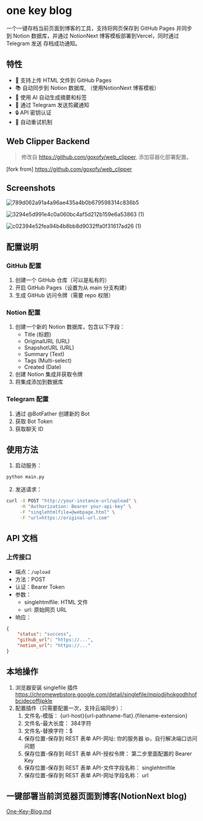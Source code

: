 # one key blog

一个一键存档当前页面到博客的工具，支持将网页保存到 GitHub Pages 并同步到 Notion 数据库，并通过 NotionNext 博客模板部署到Vercel，同时通过 Telegram 发送 存档成功通知。

## 特性

- 🚀 支持上传 HTML 文件到 GitHub Pages
- 📚 自动同步到 Notion 数据库, （使用NotionNext 博客模板）
- 🤖 使用 AI 自动生成摘要和标签
- 📱 通过 Telegram 发送剪藏通知
- 🔒 API 密钥认证
- 🔄 自动重试机制

## Web Clipper Backend  
> 修改自 https://github.com/goxofy/web_clipper, 添加容器化部署配置。

[fork from] https://github.com/goxofy/web_clipper



## Screenshots

![789d062a91a4a96ae435a4b0b679598314c836b5](https://github.com/user-attachments/assets/2dbdc209-f80c-46b5-964e-532f5484829f)

![3294e5d991e4c0a060bc4af5d212b159e6a53863 (1)](https://github.com/user-attachments/assets/ef89bf3a-3f7b-402c-b883-03c2cc66f170)

![c02394e52fea94b4b8bb8d9032ffa0f31617ad26 (1)](https://github.com/user-attachments/assets/772edbbf-54f3-466e-bf0f-caefe70a19e9)


## 配置说明

### GitHub 配置
1. 创建一个 GitHub 仓库（可以是私有的）
2. 开启 GitHub Pages（设置为从 main 分支构建）
3. 生成 GitHub 访问令牌（需要 repo 权限）

### Notion 配置
1. 创建一个新的 Notion 数据库，包含以下字段：
   - Title (标题)
   - OriginalURL (URL)
   - SnapshotURL (URL)
   - Summary (Text)
   - Tags (Multi-select)
   - Created (Date)
2. 创建 Notion 集成并获取令牌
3. 将集成添加到数据库

### Telegram 配置
1. 通过 @BotFather 创建新的 Bot
2. 获取 Bot Token
3. 获取聊天 ID

## 使用方法

1. 启动服务：

```bash
python main.py
```

2. 发送请求：

```bash
curl -X POST "http://your-instance-url/upload" \
     -H "Authorization: Bearer your-api-key" \
     -F "singlehtmlfile=@webpage.html" \
     -F "url=https://original-url.com"
```

## API 文档

### 上传接口

- 端点：`/upload`
- 方法：POST
- 认证：Bearer Token
- 参数：
  - singlehtmlfile: HTML 文件
  - url: 原始网页 URL
- 响应：
```json
{
    "status": "success",
    "github_url": "https://...",
    "notion_url": "https://..."
}
```

## 本地操作

1. 浏览器安装 singlefile 插件 https://chromewebstore.google.com/detail/singlefile/mpiodijhokgodhhofbcjdecpffjipkle
2. 配置插件（只需要配置一次，支持云端同步）： 
	1. 文件名-模版： {url-host}{url-pathname-flat}.{filename-extension}   
	2. 文件名-最大长度：   384字符
	3. 文件名-替换字符：$
	4. 保存位置-保存到 REST 表单 API-网址: 你的服务器 ip，自行解决端口访问问题
	5. 保存位置-保存到 REST 表单 API-授权令牌： 第二步里面配置的 Bearer Key
	6. 保存位置-保存到 REST 表单 API-文件字段名称： singlehtmlfile
	7. 保存位置-保存到 REST 表单 API-网址字段名称： url

## 一键部署当前浏览器页面到博客(NotionNext blog)
[One-Key-Blog.md](./One-Key-Blog.md)